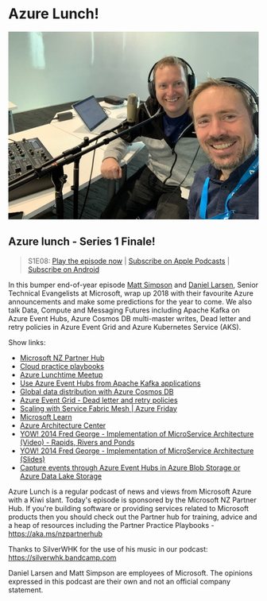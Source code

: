 # Azure Lunch!

![Matt Simpson and Daniel Larsen recording a podcast](./20181026_960.jpg)

## Azure lunch - Series 1 Finale!

> S1E08: [Play the episode now](https://azurelunch.azurefd.net/episodes/azure-lunch-s1e08.mp3) |
> [Subscribe on Apple Podcasts](https://podcasts.apple.com/nz/podcast/azure-lunch/id1436427476)
| [Subscribe on Android](https://subscribeonandroid.com/azurelunchnz.azureedge.net/podcast/feed.rss)

<p>In this bumper end-of-year episode <a href="https://twitter.com/msimpsonnz">Matt Simpson</a> and <a 
href="https://twitter.com/DanielLarsenNZ">Daniel Larsen</a>, Senior Technical Evangelists at
Microsoft, wrap up 2018 with their favourite Azure announcements and make some predictions for the
year to come. We also talk Data, Compute and Messaging Futures including Apache Kafka on Azure Event Hubs,
Azure Cosmos DB multi-master writes, Dead letter and retry policies in Azure Event Grid and Azure Kubernetes
Service (AKS).</p>

<p>Show links:</p>
<ul>
<li><a href="https://aka.ms/nzpartnerhub">Microsoft NZ Partner Hub</a></li>
<li><a href="https://partner.microsoft.com/en-nz/campaigns/cloud-practice-playbooks">Cloud practice playbooks</a></li>
<li><a href="https://www.meetup.com/Auckland-Azure-Lunchtime-Meetup/">Azure Lunchtime Meetup</a></li>
<li><a href="https://docs.microsoft.com/en-us/azure/event-hubs/event-hubs-for-kafka-ecosystem-overview">Use
    Azure Event Hubs from Apache Kafka applications</a></li>
<li><a href="https://docs.microsoft.com/en-us/azure/cosmos-db/distribute-data-globally">Global data
    distribution with Azure Cosmos DB</a></li>
<li><a href="https://docs.microsoft.com/en-us/azure/event-grid/manage-event-delivery">Azure Event Grid
    - Dead letter and retry policies</a></li>
<li><a href="https://www.youtube.com/watch?v=QsO_zGuczOA">Scaling with Service Fabric Mesh | Azure Friday</a></li>
<li><a href="https://docs.microsoft.com/en-us/learn/">Microsoft Learn</a></li>
<li><a href="https://docs.microsoft.com/en-us/azure/architecture/">Azure Architecture Center</a></li>
<li><a href="https://www.youtube.com/watch?v=J3ihF11dpJY">YOW! 2014 Fred George - Implementation of
    MicroService Architecture (Video) - Rapids, Rivers and Ponds</a></li>
<li><a href="http://yowconference.com.au/slides/yow2014/George-ImplementingMicroserviceArchitectures.pdf">YOW! 
    2014 Fred George - Implementation of MicroService Architecture (Slides)</a></li>
<li><a href="https://docs.microsoft.com/en-us/azure/event-hubs/event-hubs-capture-overview">Capture events
    through Azure Event Hubs in Azure Blob Storage or Azure Data Lake Storage</a></li>
</ul>

<p>Azure Lunch is a regular podcast of news and views from Microsoft Azure with a Kiwi slant. Today's episode
is sponsored by the Microsoft NZ Partner Hub. If you're building software or providing services related
to Microsoft products then you should check out the Partner hub for training, advice and a heap of resources
including the Partner Practice Playbooks - <a href="https://aka.ms/nzpartnerhub">https://aka.ms/nzpartnerhub</a></p>

<p>Thanks to SilverWHK for the use of his music in our podcast: <a href="https://silverwhk.bandcamp.com/">https://silverwhk.bandcamp.com</a></p>

<p>Daniel Larsen and Matt Simpson are employees of Microsoft. The opinions expressed in this podcast are
their own and not an official company statement.</p>

